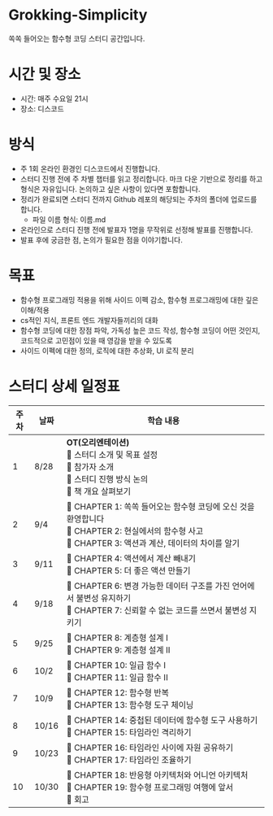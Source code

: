 # Grokking-Simplicity
쏙쏙 들어오는 함수형 코딩 스터디 공간입니다.

# 시간 및 장소
- 시간: 매주 수요일 21시
- 장소: 디스코드 

# 방식
- 주 1회 온라인 환경인 디스코드에서 진행합니다.
- 스터디 진행 전에 주 차별 챕터를 읽고 정리합니다. 마크 다운 기반으로 정리를 하고 형식은 자유입니다. 논의하고 싶은 사항이 있다면 포함합니다.
- 정리가 완료되면 스터디 전까지 Github 레포의 해당되는 주차의 폴더에 업로드를 합니다.
  - 파일 이름 형식: 이름.md
- 온라인으로 스터디 진행 전에 발표자 1명을 무작위로 선정해 발표를 진행합니다.
- 발표 후에 궁금한 점, 논의가 필요한 점을 이야기합니다.

# 목표
- 함수형 프로그래밍 적용을 위해 사이드 이펙 감소, 함수형 프로그래밍에 대한 깊은 이해/적용
- cs적인 지식, 프론트 엔드 개발자들끼리의 대화
- 함수형 코딩에 대한 장점 파악, 가독성 높은 코드 작성, 함수형 코딩이 어떤 것인지, 코드적으로 고민점이 있을 때 영감을 받을 수 있도록 
- 사이드 이펙에 대한 정의, 로직에 대한 추상화, UI 로직 분리


# 스터디 상세 일정표

| 주차 | 날짜 | 학습 내용 |
|------|------|-----------|
| 1 | 8/28 | **OT(오리엔테이션)**<br>🔷 스터디 소개 및 목표 설정<br>🔷 참가자 소개<br>🔷 스터디 진행 방식 논의<br>🔷 책 개요 살펴보기 |
| 2 | 9/4 | 🔷 CHAPTER 1: 쏙쏙 들어오는 함수형 코딩에 오신 것을 환영합니다<br>🔷 CHAPTER 2: 현실에서의 함수형 사고<br>🔷 CHAPTER 3: 액션과 계산, 데이터의 차이를 알기 |
| 3 | 9/11 | 🔷 CHAPTER 4: 액션에서 계산 빼내기<br>🔷 CHAPTER 5: 더 좋은 액션 만들기 |
| 4 | 9/18 | 🔷 CHAPTER 6: 변경 가능한 데이터 구조를 가진 언어에서 불변성 유지하기<br>🔷 CHAPTER 7: 신뢰할 수 없는 코드를 쓰면서 불변성 지키기 |
| 5 | 9/25 | 🔷 CHAPTER 8: 계층형 설계 I<br>🔷 CHAPTER 9: 계층형 설계 II |
| 6 | 10/2 | 🔷 CHAPTER 10: 일급 함수 I<br>🔷 CHAPTER 11: 일급 함수 II |
| 7 | 10/9 | 🔷 CHAPTER 12: 함수형 반복<br>🔷 CHAPTER 13: 함수형 도구 체이닝 |
| 8 | 10/16 | 🔷 CHAPTER 14: 중첩된 데이터에 함수형 도구 사용하기<br>🔷 CHAPTER 15: 타임라인 격리하기 |
| 9 | 10/23 | 🔷 CHAPTER 16: 타임라인 사이에 자원 공유하기<br>🔷 CHAPTER 17: 타임라인 조율하기 |
| 10 | 10/30 | 🔷 CHAPTER 18: 반응형 아키텍처와 어니언 아키텍처<br>🔷 CHAPTER 19: 함수형 프로그래밍 여행에 앞서<br>🔷 회고 |
